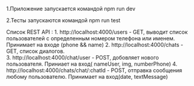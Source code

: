 1.Приложение запускается командой npm run dev

2.Тесты запускаются командой npm run test

Список REST API :
    1. http://localhost:4000/users - GET, выводит список пользователей
    с определенным номером телефона или именем. Принимает на входе (phone && name)
    2.  http://localhost:4000/chats - GET, список диалогов.   
    3.  http://localhost:4000/chat/user - POST, добовляет нового пользователя. 
    Приниает на вход( nameUser, img, numberPhone) 
    4. http://localhost:4000/chats/chat/:chatId - POST, отправка сообщения любому пользователю.
    Принимает на вход(date, textMessage)
     



